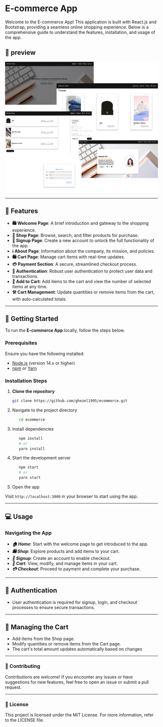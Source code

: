 # E-commerce App

Welcome to the E-commerce App! This application is built with React.js and Bootstrap, providing a seamless online shopping experience. Below is a comprehensive guide to understand the features, installation, and usage of the app.

## 📸 preview

![preview of the E-Commerce App](./public/ecommerce.png)

---

## 🎯 Features

- **🛍️ Welcome Page**: A brief introduction and gateway to the shopping experience.
- **🛒 Shop Page**: Browse, search, and filter products for purchase.
- **🔐 Signup Page**: Create a new account to unlock the full functionality of the app.
- **ℹ️ About Page**: Information about the company, its mission, and policies.
- **🛍️ Cart Page**: Manage cart items with real-time updates.
- **💳 Payment Section**: A secure, streamlined checkout process.
- **🔑 Authentication**: Robust user authentication to protect user data and transactions.
- **🛒 Add to Cart**: Add items to the cart and view the number of selected items at any time.
- **🛠️ Cart Management**: Update quantities or remove items from the cart, with auto-calculated totals.

---
## 🚀 Getting Started

To run the **E-commerce App** locally, follow the steps below.

### Prerequisites

Ensure you have the following installed:

- [Node.js](https://nodejs.org/en/) (version 14.x or higher)
- [npm](https://www.npmjs.com/) or [Yarn](https://yarnpkg.com/)

### Installation Steps

1. **Clone the repository**

   ```bash
   git clone https://github.com/ghezel1995/ecommerce.git
   ```

2. Navigate to the project directory

   ```sh
      cd ecommerce
   ```

3. Install dependencies

   ```sh
      npm install
      # or
      yarn install

   ```

4. Start the development server

   ```sh
      npm start
      # or
      yarn start
   ```

5. Open the app

Visit `http://localhost:3000` in your browser to start using the app.

---

## 💻 Usage

### Navigating the App

- ***🏠 Home***: Start with the welcome page to get introduced to the app.
- ***🛍️ Shop***: Explore products and add items to your cart.
- ***🔑  Signup***: Create an account to enable checkout.
- ***🛒 Cart***: View, modify, and manage items in your cart.
- ***💳 Checkout***: Proceed to payment and complete your purchase.

---

## 🔐 Authentication

- User authentication is required for signup, login, and checkout processes to ensure secure transactions.

---

## 🛒 Managing the Cart

- Add items from the Shop page.
- Modify quantities or remove items from the Cart page.
- The cart's total amount updates automatically based on changes

---

### 🤝 Contributing

Contributions are welcome! If you encounter any issues or have suggestions for new features, feel free to open an issue or submit a pull request.

---

### 📄 License

This project is licensed under the MIT License. For more information, refer to the LICENSE file.
